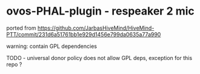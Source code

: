 # ovos-PHAL-plugin - respeaker 2 mic

ported from https://github.com/JarbasHiveMind/HiveMind-PTT/commit/231d6a51761bb1e929d1456e799da0635a77a990

warning: contain GPL dependencies

TODO - universal donor policy does not allow GPL deps, exception for this repo ?